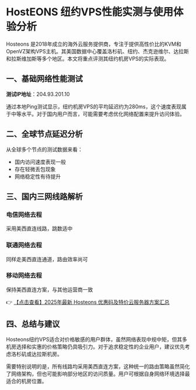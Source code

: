 # HostEONS 纽约VPS性能实测与使用体验分析

Hosteons 是2018年成立的海外云服务提供商，专注于提供高性价比的KVM和OpenVZ架构VPS主机。其美国数据中心覆盖洛杉矶、纽约、杰克逊维尔、达拉斯和拉斯维加斯等多个地区。本文将重点评测其纽约机房VPS的实际表现。

## 一、基础网络性能测试

**测试IP地址**：204.93.201.10

通过本地Ping测试显示，纽约机房VPS的平均延迟约为280ms，这个速度表现属于中等水平。对于国内用户而言，可能需要考虑优化网络配置来提升访问体验。

## 二、全球节点延迟分析

从全球多个节点的测试数据来看：
- 国内访问速度表现一般
- 存在轻微丢包现象
- 网络稳定性有待提升

## 三、国内三网线路解析

### 电信网络去程
采用美西直连线路，跳数适中

### 联通网络去程
同样走美西直连通道，路由效率尚可

### 移动网络去程
保持美西直连方案，与其他运营商一致

👉 [【点击查看】2025年最新 Hosteons 优惠码及特价云服务器方案汇总](https://bit.ly/hosteons)

## 四、总结与建议

Hosteons纽约VPS适合对价格敏感的用户群体，虽然网络表现中规中矩，但其多机房选择和实惠的价格策略仍具吸引力。对于追求稳定性的企业用户，建议优先考虑洛杉矶或达拉斯机房。

需要特别说明的是，所有线路均采用美西直连方案，这种统一的路由策略虽然简化了网络架构，但也可能影响部分地区的访问质量。用户可根据自身网络环境选择最适合的机房位置。